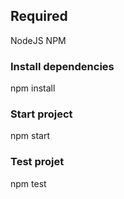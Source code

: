 ## Required

NodeJS
NPM

### Install dependencies

npm install

### Start project

npm start

### Test projet

npm test
